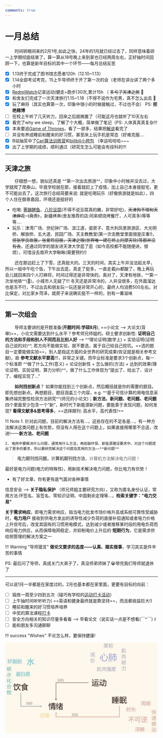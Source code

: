 ```yaml
---
comments: true
---
```


# 一月总结

&nbsp; &nbsp; &nbsp; &nbsp; 时间转眼间来的2月1号,如此之快，24年的1月就已经过去了，同样意味着研一上学期彻底结束了，算一算从18号晚上来到家也已经两周左右，正好抽时间回顾一下，也算是新年目标的其中一个环节——每月总结反思

- [x] 1.13终于完成了图书馆志愿者120h（12.10~1.13）
- [x] 1.14全部考试考完，15上午导师终于开了第一次的会（老师在讲台讲了两个多小时
- [x] [RedmiWatch](https://item.jd.com/100077926270.html)记录运动(健走+跑步)30次,累计15h （ ~~多亏了天津之旅~~ 🤣
- [x] 和舍友们完成了一次天津旅行1.15~1.18（不得不说作为宅男，真不怎么出去 🙈 
- [x] 玩了麻将（其实也算第一次，印象中很小的时候接触过，不过也不会） PS: **拒绝赌博**
- [ ] 在校上午听了几天听力，回来之后就搁置了（可能这月也就听了10天左右
- [x] 看完了why we sleep，了解了个大概，简单做了笔记（PS: 人体真真真复杂!!!
- [x] 本来要追[Game of Thrones](https://zh.wikipedia.org/wiki/%E6%9D%83%E5%8A%9B%E7%9A%84%E6%B8%B8%E6%88%8F_(%E7%94%B5%E8%A7%86%E5%89%A7))，看了一部多，结果把[解说](https://www.bilibili.com/video/BV1HM411G7Fj/?spm_id_from=333.337.search-card.all.click)看完了
- [ ] 并没有养成睡前和醒来的好习惯，甚至床上玩手机是常态（好难克服....
- [x] B站抽奖中了[Carl算法训练营](https://t.bilibili.com/890027265127088149?spm_id_from=333.999.0.0#:~:text=%E6%81%AD%E5%96%9C%E8%BF%99%E4%B8%A4%E4%BD%8D%E5%BD%95%E5%8F%8B%E4%B8%AD%E5%A5%96%EF%BC%8CB%E7%AB%99%E7%A7%81%E4%BF%A1%E6%88%91%E6%8B%89%E4%BD%A0%E5%85%A5%E7%BE%A4%E5%93%88%20%40H%2DYiheng%20%40%E8%9C%82%E8%9C%9C%E5%8A%A0%E7%89%9B%E5%A5%B6%E5%90%97)和[bilibili小挎包](https://www.bilibili.com/opus/888743336195653656?spm_id_from=333.999.0.0) （幸运哈哈哈~~~
- [x] 出了上学期的成绩，顺利通过（研究生怎么可能会有挂科的!!! 

------

## 天津之旅

&nbsp; &nbsp; &nbsp; &nbsp; 仔细想一想，貌似还真是 ^^第一次出去旅游^^，印象中小时候并没去过，大学就爬了爬泰山，毕竟学校就在那，接着就赶上了疫情，加上自己本身就挺宅，更不可能出去了。这次旅行总结简要来说: 就是吃喝玩乐（好像旅游就是如此），四个人住在御景嘉园，环境还是挺好的

- 吃喝:  [罾蹦鲤鱼](https://baike.baidu.com/item/%E7%BD%BE%E8%B9%A6%E9%B2%A4%E9%B1%BC/7794710)、[八珍豆腐](https://baike.baidu.com/item/%E5%85%AB%E7%8F%8D%E8%B1%86%E8%85%90?fromModule=lemma_search-box)(不得不说豆腐真的嫩，非常好吃)，~~天津狗不理和天津麻花（真贵）~~，新疆烤串(舍友推荐的店:同来顺烧烤餐厅，人可真多)等等等....
- 玩乐：津湾广场、世纪钟广场、滨江道，瓷房子、意大利风景旅游区、大光明桥、解放桥、五大道、民园广场、天主教教堂(第一次去教堂里面很是庄重!)，~~但张学良故居，张爱玲旧居，天津之眼(世界唯一建在桥上的摩天轮)等都并没有去~~，还通过同学的朋友进天津大学逛了逛（如今高校都不能随便进，很烦），可惜没去南开大学瞅瞅(需要预约!)

&nbsp; &nbsp; &nbsp; &nbsp; 还在那边赶上了下雪，还真挺大的。三天的时间，其实上午并没法起太早，所以一般中午吃个饭，下午出去逛，真走了挺多，一直走着jio都酸了，晚上再玩会儿就回来四个人打麻将，时间过得还是非常快的。奥对了，天津有地铁，^^第一次坐地铁^^(🤣)，小城市人无疑了!!! 冬天还是非常冷的，人并没很多，在外面溜达也是冻不行，不过出去和朋友玩一玩还是非常开心的，最终人均消费$500$左右。对比保定，对比家乡菏泽，就房子来说确实挺不一样的，别有一番滋味

-------

## 第一次组会

&nbsp; &nbsp; &nbsp; &nbsp; 导师主要讲的是开题准备(**开题时间:学硕8月**), ==小论文 --> 大论文(盲审)==，小论文需要达到什么水平？参考师兄师姐的。硕士要求创新性: **证明自己的方法和手段和别人不同而且比别人好** --> ^^理论证明(数学上) + 实验证明(证明自己说的对)^^, 若方向不能做实验，就不要选，属于自己给自己挖坑。==选的题目一定要能做实验==，别人是指这方面的全世界的研究成果(佐证就是相关参考文献)，故 **参考文献水平要高**!!!，非常之关键。而毕业标准是要求3个创新点，每一个标准即 ^^做了什么工作(意义) + 论证创新性 + 怎么做的(方法) + 达到的效果(理论证明、实验证明、算力分析)^^，做了什么工作体现为"提出了、给出了、设计了、编程实现了..."

&nbsp; &nbsp; &nbsp; &nbsp; **如何找创新点**？ 如果你能找到三个创新点，然后概括就是你的需要的题目。即先想创新点，再想题目，题目涵盖三个内容，e.g. ^^基于可信计算的用电信息采集终端完整性检测方法研究^^(师兄的小论文)；**新方法、新问题、老问题、老问题** 四个里面至少包含一个“新”，新时代下新能源新问题，要能善于发现问题，如何发现? **看得文献多&思考得多**，==选择期刊: 高水平，高代表性!==

!!! Note
    1. 针对此问题，目前的解决方法有...，这些存在的不足各是...，有一种方法解决这类问题上有优势，但没有人用在这个问题上，如果直接用哪里不合适，改进!——**新方法、老问题**

    2. 电网中要解决什么问题，通常用什么方法，再低碳环保、新能源建设要求中，对这个问题提出了更多的要求，所以要研究解决这个问题及其用的方法——**新问题**

> **电力期刊找问题，计算机期刊找方法**，计算机方法解决电力问题！

最好是电力问题(电力的特殊性)，用新技术解决电力问题，你比电力有优势！

- 有了好文章，你有更有底气面对各种事情

信息安全 --> **关于隐私保护** （师兄师姐主要研究方向），又称为匿名身份认证，常用方法:环签名、盲签名、零知识证明、中国剩余定理等...，**检索关键字："电力交易"**

**关于需求响应**，即电力需求响应，指当电力批发市场价格升高或系统可靠性受威胁时，**电力用户** 接收到供电方发出的诱导性减少负荷的直接补偿通知或者电力价格上升信号后，改变其固有的习惯用电模式，达到减少或者推移某时段的用电负荷而响应电力供应，从而保障电网稳定，并抑制电价上升后的 **短期行为**，它是需求供给侧管理的解决方案之一

!!! Warning "导师箴言"
    **做论文要求的态度——认真、踏实做事**，学习其实是件辛苦的事情

PS: 最后问了导师，真成关门大弟子了，真没师弟师妹了😭带完我们导师就退休了

-------

可以说1月一半都是在家度过的，2月也基本都在家里面，更要有目标的向前：

- [ ] 锻炼一周至少四到五次（碰巧有学校的[运动打卡活动](https://mp.weixin.qq.com/s/vTPeyWZU3d45uLxy6YGxKA)）
- [ ] 上午抽时间听听听力( ==英语和健身最终就是靠坚持==，而且都收益巨大!)
- [ ] 睡前和醒来的好习惯培养培养
- [ ] 中奖的算法课程[打卡](https://docs.qq.com/sheet/DUGRIUGliQ3dHQ25F?tab=BB08J2)
- [ ] 安全方向相关的知识尽量多看看 -->  早看论文（说实话一点是不想看(￣^￣)ゞ
- [ ] 能和朋友多沟通聊聊

!!! success "Wishes"
    不论怎么样，要保持健康!

![health](./assets/health.jpg)


